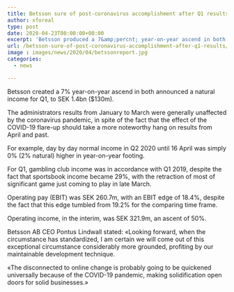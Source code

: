 ```yaml
---
title: Betsson sure of post-coronavirus accomplishment after Q1 results
author: xforeal 
type: post
date: 2020-04-23T00:00:00+00:00
excerpt: 'Betsson produced a 7&amp;percnt; year-on-year ascend in both detailed a natural income for Q1, to SEK 1 '
url: /betsson-sure-of-post-coronavirus-accomplishment-after-q1-results/
image : images/news/2020/04/betssonreport.jpg
categories:
  - news

---
```

Betsson created a 7&percnt; year-on-year ascend in both announced a natural income for Q1, to SEK 1.4bn ($130m). 

The administrators results from January to March were generally unaffected by the coronavirus pandemic, in spite of the fact that the effect of the COVID-19 flare-up should take a more noteworthy hang on results from April and past. 

For example, day by day normal income in Q2 2020 until 16 April was simply 0&percnt; (2&percnt; natural) higher in year-on-year footing. 

For Q1, gambling club income was in accordance with Q1 2019, despite the fact that sportsbook income became 29&percnt;, with the retraction of most of significant game just coming to play in late March. 

Operating pay (EBIT) was SEK 260.7m, with an EBIT edge of 18.4&percnt;, despite the fact that this edge tumbled from 19.2&percnt; for the comparing time frame. 

Operating income, in the interim, was SEK 321.9m, an ascent of 50&percnt;. 

Betsson AB CEO Pontus Lindwall stated: &#171;Looking forward, when the circumstance has standardized, I am certain we will come out of this exceptional circumstance considerably more grounded, profiting by our maintainable development technique. 

&#171;The disconnected to online change is probably going to be quickened universally because of the COVID-19 pandemic, making solidification open doors for solid businesses.&#187;